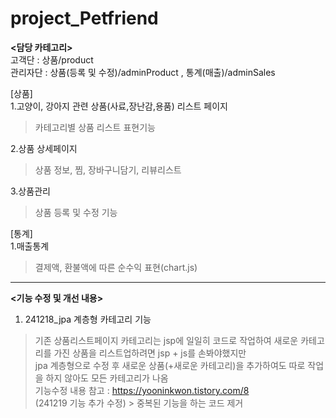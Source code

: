 # project_Petfriend

**<담당 카테고리>**     
고객단 : 상품/product  
관리자단 : 상품(등록 및 수정)/adminProduct , 통계(매출)/adminSales

[상품]   
1.고양이, 강아지 관련 상품(사료,장난감,용품) 리스트 페이지
> 카테고리별 상품 리스트 표현기능

2.상품 상세페이지
> 상품 정보, 찜, 장바구니담기, 리뷰리스트

3.상품관리
> 상품 등록 및 수정 기능

[통계]   
1.매출통계
>결제액, 환불액에 따른 순수익 표현(chart.js)

---

**<기능 수정 및 개선 내용>**
1. 241218_jpa 계층형 카테고리 기능    
> 기존 상품리스트페이지 카테고리는 jsp에 일일히 코드로 작업하여 새로운 카테고리를 가진 상품을 리스트업하려면 jsp + js를 손봐야했지만   
> jpa 계층형으로 수정 후 새로운 상품(+새로운 카테고리)을 추가하여도 따로 작업을 하지 않아도 모든 카테고리가 나옴   
> 기능수정 내용 참고 : https://yooninkwon.tistory.com/8    
>(241219 기능 추가 수정) > 중복된 기능을 하는 코드 제거
 

